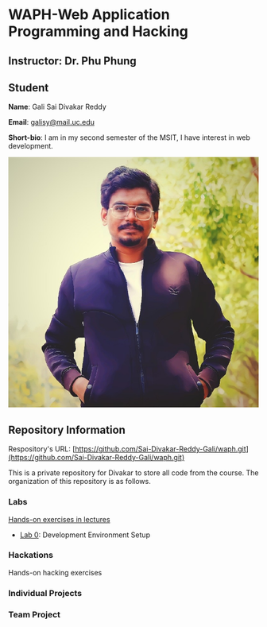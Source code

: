 # WAPH-Web Application Programming and Hacking

## Instructor: Dr. Phu Phung

## Student

**Name**: Gali Sai Divakar Reddy

**Email**: galisy@mail.uc.edu

**Short-bio**: I am in my second semester of the MSIT, I have interest in web development. 

![Divakar's headshot](images/Divakar_photo.jpg)

## Repository Information

Respository's URL: [https://github.com/Sai-Divakar-Reddy-Gali/waph.git](https://github.com/Sai-Divakar-Reddy-Gali/waph.git)

This is a private repository for Divakar to store all code from the course. The organization of this repository is as follows.

### Labs 

[Hands-on exercises in lectures](labs) 

  - [Lab 0](labs/lab0): Development Environment Setup 

### Hackations

Hands-on hacking exercises

### Individual Projects

### Team Project
